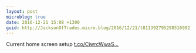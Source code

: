 ```yaml
---
layout: post
microblog: true
date: 2016-12-21 15:08 +1300
guid: http://JacksonOfTrades.micro.blog/2016/12/21/t811392795298516992.html
---
```

Current home screen setup [t.co/CiwrcWwaS...](https://t.co/CiwrcWwaSp)
